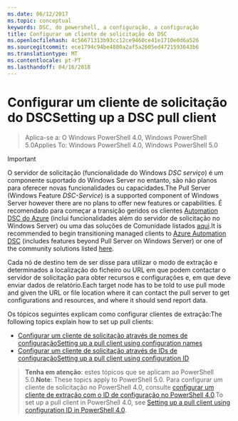 ```yaml
---
ms.date: 06/12/2017
ms.topic: conceptual
keywords: DSC, do powershell, a configuração, a configuração
title: Configurar um cliente de solicitação do DSC
ms.openlocfilehash: 4c56671313b93cc12ce9460ce41e1710e0d6a526
ms.sourcegitcommit: ece1794c94be4880a2af5a2605ed4721593643b6
ms.translationtype: MT
ms.contentlocale: pt-PT
ms.lasthandoff: 04/16/2018
---
```

# <a name="setting-up-a-dsc-pull-client"></a><span data-ttu-id="d69c3-103">Configurar um cliente de solicitação do DSC</span><span class="sxs-lookup"><span data-stu-id="d69c3-103">Setting up a DSC pull client</span></span>

> <span data-ttu-id="d69c3-104">Aplica-se a: O Windows PowerShell 4.0, Windows PowerShell 5.0</span><span class="sxs-lookup"><span data-stu-id="d69c3-104">Applies To: Windows PowerShell 4.0, Windows PowerShell 5.0</span></span>

> [!IMPORTANT]
> <span data-ttu-id="d69c3-105">O servidor de solicitação (funcionalidade do Windows *DSC serviço*) é um componente suportado do Windows Server no entanto, são não planos para oferecer novas funcionalidades ou capacidades.</span><span class="sxs-lookup"><span data-stu-id="d69c3-105">The Pull Server (Windows Feature *DSC-Service*) is a supported component of Windows Server however there are no plans to offer new features or capabilities.</span></span> <span data-ttu-id="d69c3-106">É recomendado para começar a transição geridos os clientes [Automation DSC do Azure](/azure/automation/automation-dsc-getting-started) (inclui funcionalidades além do servidor de solicitação no Windows Server) ou uma das soluções de Comunidade listados [aqui](pullserver.md#community-solutions-for-pull-service).</span><span class="sxs-lookup"><span data-stu-id="d69c3-106">It is recommended to begin transitioning managed clients to [Azure Automation DSC](/azure/automation/automation-dsc-getting-started) (includes features beyond Pull Server on Windows Server) or one of the community solutions listed [here](pullserver.md#community-solutions-for-pull-service).</span></span>

<span data-ttu-id="d69c3-107">Cada nó de destino tem de ser disse para utilizar o modo de extração e determinados a localização do ficheiro ou URL em que podem contactar o servidor de solicitação para obter recursos e configurações e, em que deve enviar dados de relatório.</span><span class="sxs-lookup"><span data-stu-id="d69c3-107">Each target node has to be told to use pull mode and given the URL or file location where it can contact the pull server to get configurations and resources, and where it should send report data.</span></span>

<span data-ttu-id="d69c3-108">Os tópicos seguintes explicam como configurar clientes de extração:</span><span class="sxs-lookup"><span data-stu-id="d69c3-108">The following topics explain how to set up pull clients:</span></span>

* [<span data-ttu-id="d69c3-109">Configurar um cliente de solicitação através de nomes de configuração</span><span class="sxs-lookup"><span data-stu-id="d69c3-109">Setting up a pull client using configuration names</span></span>](pullClientConfigNames.md)
* [<span data-ttu-id="d69c3-110">Configurar um cliente de solicitação através de IDs de configuração</span><span class="sxs-lookup"><span data-stu-id="d69c3-110">Setting up a pull client using configuration ID</span></span>](pullClientConfigID.md)

> <span data-ttu-id="d69c3-111">**Tenha em atenção**: estes tópicos que se aplicam ao PowerShell 5.0.</span><span class="sxs-lookup"><span data-stu-id="d69c3-111">**Note**: These topics apply to PowerShell 5.0.</span></span> <span data-ttu-id="d69c3-112">Para configurar um cliente de solicitação no PowerShell 4.0, consulte [configurar um cliente de extração com o ID de configuração no PowerShell 4.0](pullClientConfigID4.md).</span><span class="sxs-lookup"><span data-stu-id="d69c3-112">To set up a pull client in PowerShell 4.0, see [Setting up a pull client using configuration ID in PowerShell 4.0](pullClientConfigID4.md).</span></span>